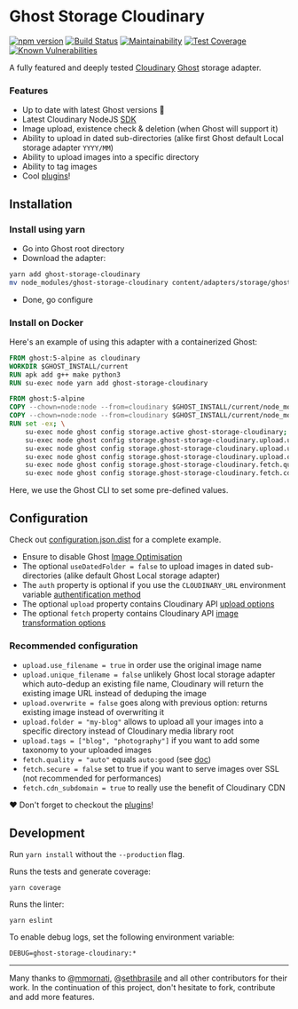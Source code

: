 # Ghost Storage Cloudinary

[![npm version](https://badge.fury.io/js/ghost-storage-cloudinary.svg)](https://badge.fury.io/js/ghost-storage-cloudinary)
[![Build Status](https://travis-ci.org/eexit/ghost-storage-cloudinary.svg?branch=master)](https://travis-ci.org/eexit/ghost-storage-cloudinary)
[![Maintainability](https://api.codeclimate.com/v1/badges/f55e8c82a9a526fe9b2f/maintainability)](https://codeclimate.com/github/eexit/ghost-storage-cloudinary/maintainability)
[![Test Coverage](https://api.codeclimate.com/v1/badges/f55e8c82a9a526fe9b2f/test_coverage)](https://codeclimate.com/github/eexit/ghost-storage-cloudinary/test_coverage)
[![Known Vulnerabilities](https://snyk.io/test/github/eexit/ghost-storage-cloudinary/badge.svg)](https://snyk.io/test/github/eexit/ghost-storage-cloudinary)

A fully featured and deeply tested [Cloudinary](https://cloudinary.com/) [Ghost](https://github.com/TryGhost/Ghost) storage adapter.

### Features

- Up to date with latest Ghost versions :rocket:
- Latest Cloudinary NodeJS [SDK](https://github.com/cloudinary/cloudinary_npm)
- Image upload, existence check & deletion (when Ghost will support it)
- Ability to upload in dated sub-directories (alike first Ghost default Local storage adapter `YYYY/MM`)
- Ability to upload images into a specific directory
- Ability to tag images
- Cool [plugins](plugins)!

## Installation

### Install using yarn

- Go into Ghost root directory
- Download the adapter:

```bash
yarn add ghost-storage-cloudinary
mv node_modules/ghost-storage-cloudinary content/adapters/storage/ghost-storage-cloudinary
```

- Done, go configure

### Install on Docker

Here's an example of using this adapter with a containerized Ghost:

```Dockerfile
FROM ghost:5-alpine as cloudinary
WORKDIR $GHOST_INSTALL/current
RUN apk add g++ make python3
RUN su-exec node yarn add ghost-storage-cloudinary

FROM ghost:5-alpine
COPY --chown=node:node --from=cloudinary $GHOST_INSTALL/current/node_modules $GHOST_INSTALL/node_modules
COPY --chown=node:node --from=cloudinary $GHOST_INSTALL/current/node_modules/ghost-storage-cloudinary $GHOST_INSTALL/content/adapters/storage/ghost-storage-cloudinary
RUN set -ex; \
    su-exec node ghost config storage.active ghost-storage-cloudinary; \
    su-exec node ghost config storage.ghost-storage-cloudinary.upload.use_filename true; \
    su-exec node ghost config storage.ghost-storage-cloudinary.upload.unique_filename false; \
    su-exec node ghost config storage.ghost-storage-cloudinary.upload.overwrite false; \
    su-exec node ghost config storage.ghost-storage-cloudinary.fetch.quality auto; \
    su-exec node ghost config storage.ghost-storage-cloudinary.fetch.cdn_subdomain true;
```

Here, we use the Ghost CLI to set some pre-defined values.

## Configuration

Check out [configuration.json.dist](configuration.json.dist) for a complete example.

- Ensure to disable Ghost [Image Optimisation](https://ghost.org/docs/concepts/config/#image-optimisation)
- The optional `useDatedFolder = false` to upload images in dated sub-directories (alike default Ghost Local storage adapter)
- The `auth` property is optional if you use the `CLOUDINARY_URL` environment variable [authentification method](https://cloudinary.com/documentation/node_additional_topics#configuration_options)
- The optional `upload` property contains Cloudinary API [upload options](https://cloudinary.com/documentation/image_upload_api_reference#upload)
- The optional `fetch` property contains Cloudinary API [image transformation options](https://cloudinary.com/documentation/image_transformations)

### Recommended configuration

- `upload.use_filename = true` in order use the original image name
- `upload.unique_filename = false` unlikely Ghost local storage adapter which auto-dedup an existing file name, Cloudinary will return the existing image URL instead of deduping the image
- `upload.overwrite = false` goes along with previous option: returns existing image instead of overwriting it
- `upload.folder = "my-blog"` allows to upload all your images into a specific directory instead of Cloudinary media library root
- `upload.tags = ["blog", "photography"]` if you want to add some taxonomy to your uploaded images
- `fetch.quality = "auto"` equals `auto:good` (see [doc](https://cloudinary.com/documentation/image_transformation_reference#quality_parameter))
- `fetch.secure = false` set to true if you want to serve images over SSL (not recommended for performances)
- `fetch.cdn_subdomain = true` to really use the benefit of Cloudinary CDN

:heart: Don't forget to checkout the [plugins](plugins)!

## Development

Run `yarn install` without the `--production` flag.

Runs the tests and generate coverage:

    yarn coverage

Runs the linter:

    yarn eslint

To enable debug logs, set the following environment variable:

    DEBUG=ghost-storage-cloudinary:*

---

Many thanks to @[mmornati](https://github.com/mmornati), @[sethbrasile](https://github.com/sethbrasile) and all other contributors for their work. In the continuation of this project, don't hesitate to fork, contribute and add more features.
